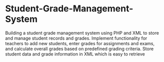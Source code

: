 # Student-Grade-Management-System
Building a student grade management system using PHP and XML to store and manage student  records and grades. Implement functionality for teachers to add new students, enter grades for  assignments and exams, and calculate overall grades based on predefined grading criteria. Store  student data and grade information in XML which is easy to retrieve
